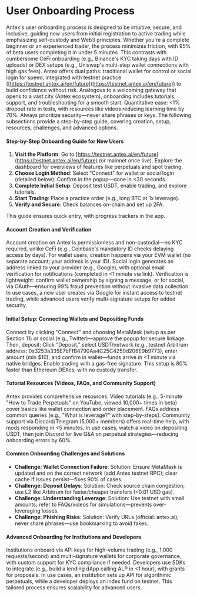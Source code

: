 # User Onboarding Process

Antex's user onboarding process is designed to be intuitive, secure, and inclusive, guiding new users from initial registration to active trading while emphasizing self-custody and Web3 principles. Whether you're a complete beginner or an experienced trader, the process minimizes friction, with 95% of beta users completing it in under 5 minutes. This contrasts with cumbersome CeFi onboarding (e.g., Binance's KYC taking days with ID uploads) or DEX setups (e.g., Uniswap's multi-step wallet connections with high gas fees). Antex offers dual paths: traditional wallet for control or social login for speed, integrated with testnet practice ([https://testnet.antex.ai/en/future](https://testnet.antex.ai/en/future)) to build confidence without risk. Analogous to a welcoming gateway that opens to a vast city (Antex ecosystem), onboarding includes tutorials, support, and troubleshooting for a smooth start. Quantitative ease: <1% dropout rate in tests, with resources like videos reducing learning time by 70%. Always prioritize security—never share phrases or keys. The following subsections provide a step-by-step guide, covering creation, setup, resources, challenges, and advanced options.

#### Step-by-Step Onboarding Guide for New Users

1. **Visit the Platform**: Go to [https://testnet.antex.ai/en/future](https://testnet.antex.ai/en/future) (or mainnet once live). Explore the dashboard for overviews of features like perpetuals and spot trading.
2. **Choose Login Method**: Select "Connect" for wallet or social login (detailed below). Confirm in the popup—done in <30 seconds.
3. **Complete Initial Setup**: Deposit test USDT, enable trading, and explore tutorials.
4. **Start Trading**: Place a practice order (e.g., long BTC at 1x leverage).
5. **Verify and Secure**: Check balances on-chain and set up 2FA.

This guide ensures quick entry, with progress trackers in the app.

#### Account Creation and Verification

Account creation on Antex is permissionless and non-custodial—no KYC required, unlike CeFi (e.g., Coinbase's mandatory ID checks delaying access by days). For wallet users, creation happens via your EVM wallet (no separate account; your address is your ID). Social login generates an address linked to your provider (e.g., Google), with optional email verification for notifications (completed in <1 minute via link). Verification is lightweight: confirm wallet ownership by signing a message, or for social, via OAuth—ensuring 99% fraud prevention without invasive data collection. In use cases, a new user creates via Google for instant access to testnet trading, while advanced users verify multi-signature setups for added security.

#### Initial Setup: Connecting Wallets and Depositing Funds

Connect by clicking "Connect" and choosing MetaMask (setup as per Section 11) or social (e.g., Twitter)—approve the popup for secure linkage. Then, deposit: Click "Deposit," select USDT/network (e.g., testnet Arbitrum address: 0x3253a335E7bFfB4790Aa4C25C4250d206E9b9773), enter amount (min $10), and confirm in wallet—funds arrive in <1 minute via native bridges. Enable trading with a gas-free signature. This setup is 80% faster than Ethereum DEXes, with no custody transfer.

#### Tutorial Resources (Videos, FAQs, and Community Support)

Antex provides comprehensive resources: Video tutorials (e.g., 5-minute "How to Trade Perpetuals" on YouTube, viewed 10,000+ times in beta) cover basics like wallet connection and order placement. FAQs address common queries (e.g., "What is leverage?" with step-by-steps). Community support via Discord/Telegram (5,000+ members) offers real-time help, with mods responding in <5 minutes. In use cases, watch a video on depositing USDT, then join Discord for live Q\&A on perpetual strategies—reducing onboarding errors by 60%.

#### Common Onboarding Challenges and Solutions

* **Challenge: Wallet Connection Failure**: Solution: Ensure MetaMask is updated and on the correct network (add Antex testnet RPC); clear cache if issues persist—fixes 90% of cases.
* **Challenge: Deposit Delays**: Solution: Check source chain congestion; use L2 like Arbitrum for faster/cheaper transfers (<0.01 USD gas).
* **Challenge: Understanding Leverage**: Solution: Use testnet with small amounts; refer to FAQs/videos for simulations—prevents over-leveraging losses.
* **Challenge: Phishing Risks**: Solution: Verify URLs (official: antex.ai); never share phrases—use bookmarking to avoid fakes.

#### Advanced Onboarding for Institutions and Developers

Institutions onboard via API keys for high-volume trading (e.g., 1,000 requests/second) and multi-signature wallets for corporate governance, with custom support for KYC compliance if needed. Developers use SDKs to integrate (e.g., build a lending dApp calling ALP in <1 hour), with grants for proposals. In use cases, an institution sets up API for algorithmic perpetuals, while a developer deploys an index fund on testnet. This tailored process ensures scalability for advanced users.

